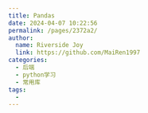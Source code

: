 ```yaml
---
title: Pandas
date: 2024-04-07 10:22:56
permalink: /pages/2372a2/
author:
  name: Riverside Joy
  link: https://github.com/MaiRen1997
categories:
  - 后端
  - python学习
  - 常用库
tags:
  - 
---
```

